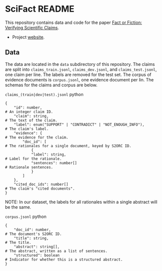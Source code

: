 # SciFact README

This repository contains data and code for the paper [Fact or Fiction: Verifying Scientific Claims](https://arxiv.org/abs/2004.14974).

- Project [website](https://github.com/allenai/scifact-demo).

## Data

The data are located in the `data` subdirectory of this repository. The claims are split into `claims_train.jsonl`, `claims_dev.jsonl`, and `claims_test.jsonl`, one claim per line. The labels are removed for the test set. The corpus of evidence documents is `corpus.jsonl`, one evidence document per lin. The schemas for the claims and corpus are below.


`claims_(train|dev|test).jsonl` python
```
{
    "id": number,                                                        # An integer claim ID.
    "claim": string,                                                     # The text of the claim.
    "label": enum("SUPPORT" | "CONTRADICT" | "NOT_ENOUGH_INFO"),         # The claim's label.
    "evidence": {                                                        # The evidence for the claim.
        "doc_id": [                                                      # The rationales for a single document, keyed by S2ORC ID.
            {
            "label": string,                                             # Label for the rationale.
            "sentences": number[]                                        # Rationale sentences.
            }
        ]
    },
    "cited_doc_ids": number[]                                            # The claim's "cited documents".
}
```

NOTE: In our dataset, the labels for all rationales within a single abstract will be the same.

`corpus.jsonl` python
```
{
    "doc_id": number,                                                    # The document's S2ORC ID.
    "title": string,                                                     # The title.
    "abstract": string[],                                                # The abstract, written as a list of sentences.
    "structured": boolean                                                # Indicator for whether this is a structured abstract.
}
```
